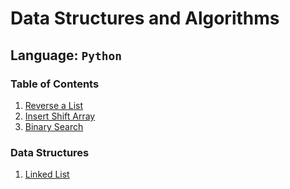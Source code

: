 # Data Structures and Algorithms

## Language: `Python`

### Table of Contents

1. [Reverse a List](./code_challenges/array_reverse/README.md)
1. [Insert Shift Array](./code_challenges/array_shift/README.md)
1. [Binary Search](./code_challenges/binary_search/README.md)

### Data Structures

1. [Linked List](./linked_list/README.md)
